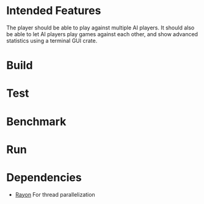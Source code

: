 # Intended Features

The player should be able to play against multiple AI players. It should also be able to let AI players play games against each other, and show advanced statistics using a terminal GUI crate.

# Build

# Test

# Benchmark

# Run

# Dependencies

- [Rayon](https://github.com/rayon-rs/rayon) For thread parallelization

